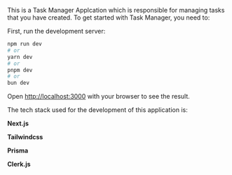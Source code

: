 This is a Task Manager Applcation which is responsible for managing tasks that you have created.
To get started with Task Manager, you need to:

First, run the development server:
```bash
npm run dev
# or
yarn dev
# or
pnpm dev
# or
bun dev
```
Open [http://localhost:3000](http://localhost:3000) with your browser to see the result.

The tech stack used for the development of this application is:

**Next.js**

**Tailwindcss**

**Prisma**

**Clerk.js**
